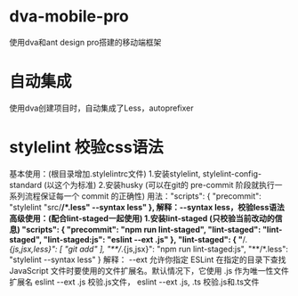 # dva-mobile-pro
使用dva和ant design pro搭建的移动端框架

# 自动集成
  使用dva创建项目时，自动集成了Less，autoprefixer

# stylelint 校验css语法
  基本使用：(根目录增加.stylelintrc文件)
    1.安装stylelint, stylelint-config-standard (以这个为标准)
    2.安装husky (可以在git的 pre-commit 阶段就执行一系列流程保证每一个 commit 的正确性)
        用法："scripts": { "precommit": "stylelint \"src/**/*.less\" --syntax less" },
        解释：--syntax less，校验less语法
  高级使用：(配合lint-staged一起使用)
    1.安装lint-staged (只校验当前改动的信息)
    "scripts": {
      "precommit": "npm run lint-staged",
      "lint-staged": "lint-staged",
      "lint-staged:js": "eslint --ext .js"
    },
    "lint-staged": {
      "**/*.{js,jsx,less}": [
        "git add"
      ],
      "**/*.{js,jsx}": "npm run lint-staged:js",
      "**/*.less": "stylelint --syntax less"
    }
        解释： --ext 允许你指定 ESLint 在指定的目录下查找 JavaScript 文件时要使用的文件扩展名。默认情况下，它使用 .js 作为唯一性文件扩展名
              eslint --ext .js 校验.js文件， eslint --ext .js, .ts 校验.js和.ts文件
